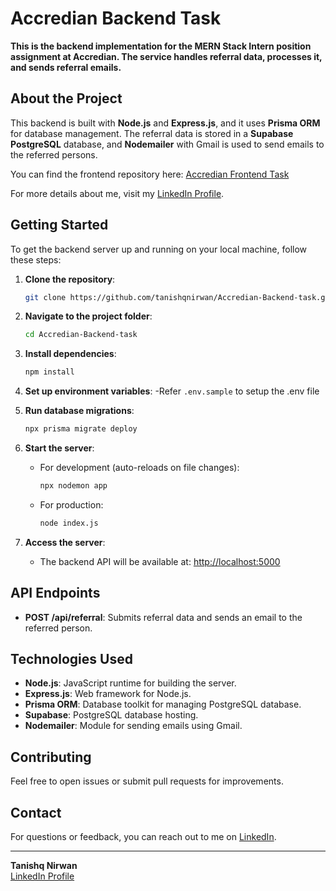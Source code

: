 # Accredian Backend Task

**This is the backend implementation for the MERN Stack Intern position assignment at Accredian. The service handles referral data, processes it, and sends referral emails.**

## About the Project

This backend is built with **Node.js** and **Express.js**, and it uses **Prisma ORM** for database management. The referral data is stored in a **Supabase PostgreSQL** database, and **Nodemailer** with Gmail is used to send emails to the referred persons.

You can find the frontend repository here: [Accredian Frontend Task](https://github.com/tanishqnirwan/Accredian-Frontend-task)

For more details about me, visit my [LinkedIn Profile](https://www.linkedin.com/in/tanishqnirwan/).

## Getting Started

To get the backend server up and running on your local machine, follow these steps:

1. **Clone the repository**:
    ```bash
    git clone https://github.com/tanishqnirwan/Accredian-Backend-task.git
    ```

2. **Navigate to the project folder**:
    ```bash
    cd Accredian-Backend-task
    ```

3. **Install dependencies**:
    ```bash
    npm install
    ```

4. **Set up environment variables**:
    -Refer `.env.sample`  to setup the .env file


5. **Run database migrations**:
    ```bash
    npx prisma migrate deploy
    ```

6. **Start the server**:
    - For development (auto-reloads on file changes):
      ```bash
      npx nodemon app
      ```
    - For production:
      ```bash
      node index.js
      ```

7. **Access the server**:
    - The backend API will be available at: [http://localhost:5000](http://localhost:5000)

## API Endpoints

- **POST /api/referral**: Submits referral data and sends an email to the referred person.

## Technologies Used

- **Node.js**: JavaScript runtime for building the server.
- **Express.js**: Web framework for Node.js.
- **Prisma ORM**: Database toolkit for managing PostgreSQL database.
- **Supabase**: PostgreSQL database hosting.
- **Nodemailer**: Module for sending emails using Gmail.

## Contributing

Feel free to open issues or submit pull requests for improvements.

## Contact

For questions or feedback, you can reach out to me on [LinkedIn](https://www.linkedin.com/in/tanishqnirwan/).

---

**Tanishq Nirwan**  
[LinkedIn Profile](https://www.linkedin.com/in/tanishqnirwan/)
